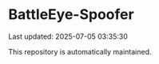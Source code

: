 # BattleEye-Spoofer

Last updated: 2025-07-05 03:35:30

This repository is automatically maintained.
